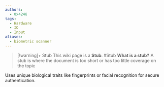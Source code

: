 ```yaml
---
authors: 
  - 0x4248
tags:
  - Hardware
  - IO
  - Input
aliases:
  - biometric scanner
---
```

> [!warning]+ Stub
> This wiki page is a **Stub**.
> #Stub 
> **What is a stub?**
> A stub is where the document is too short or has too little coverage on the topic

Uses unique biological traits like fingerprints or facial recognition for secure authentication.